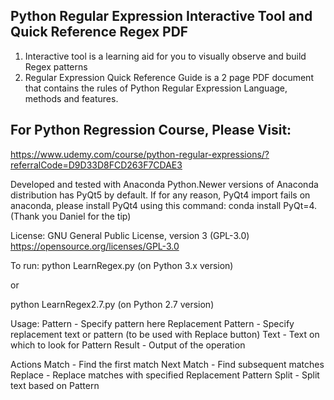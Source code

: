 ## Python Regular Expression Interactive Tool and Quick Reference Regex PDF
1. Interactive tool is a learning aid for you to visually observe and build Regex patterns
2. Regular Expression Quick Reference Guide is a 2 page PDF document that contains the rules of Python Regular Expression Language, methods and features.  
         
## For Python Regression Course, Please Visit:
https://www.udemy.com/course/python-regular-expressions/?referralCode=D9D33D8FCD263F7CDAE3  

Developed and tested with Anaconda Python.Newer versions of Anaconda distribution has PyQt5 by default.  If for any reason, PyQt4 import fails on anaconda, please install PyQt4 using this command: conda install PyQt=4. (Thank you Daniel for the tip)  

License: GNU General Public License, version 3 (GPL-3.0) https://opensource.org/licenses/GPL-3.0

To run:
python LearnRegex.py  (on Python 3.x version)

or

python LearnRegex2.7.py  (on Python 2.7 version)

Usage:
Pattern - Specify pattern here
Replacement Pattern - Specify replacement text or pattern (to be used with Replace button)
Text - Text on which to look for Pattern
Result - Output of the operation

Actions
Match - Find the first match
Next Match - Find subsequent matches
Replace - Replace matches with specified Replacement Pattern
Split - Split text based on Pattern
